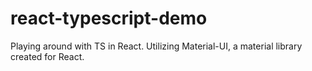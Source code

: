 # react-typescript-demo
Playing around with TS in React. Utilizing Material-UI, a material library created for React.
